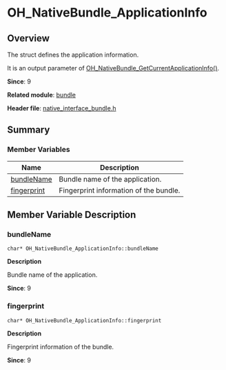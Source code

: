 # OH_NativeBundle_ApplicationInfo


## Overview

The struct defines the application information.

It is an output parameter of [OH_NativeBundle_GetCurrentApplicationInfo()](_bundle.md#oh_nativebundle_getcurrentapplicationinfo).

**Since**: 9

**Related module**: [bundle](_bundle.md)

**Header file**: [native_interface_bundle.h](native__interface__bundle.md)


## Summary


### Member Variables

| Name| Description|
| -------- | -------- |
| [bundleName](#bundlename) | Bundle name of the application.|
| [fingerprint](#fingerprint) | Fingerprint information of the bundle.|


## Member Variable Description


### bundleName


```
char* OH_NativeBundle_ApplicationInfo::bundleName
```

**Description**

Bundle name of the application.

**Since**: 9


### fingerprint


```
char* OH_NativeBundle_ApplicationInfo::fingerprint
```

**Description**

Fingerprint information of the bundle.

**Since**: 9
